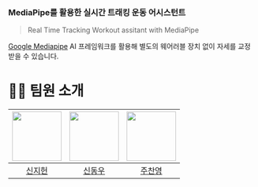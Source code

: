 ### MediaPipe를 활용한 실시간 트래킹 운동 어시스턴트
> Real Time Tracking Workout assitant with MediaPipe

[Google Mediapipe](https://github.com/google/mediapipe) AI 프레임워크를 활용해 별도의 웨어러블 장치 없이 자세를 교정받을 수 있습니다.

# 🧑‍💻 팀원 소개
| [<img src="https://avatars.githubusercontent.com/u/97208639?v=4" width="100px">](https://github.com/worrysjh) | [<img src="https://avatars.githubusercontent.com/u/58596222?v=4" width="100px">](https://github.com/socra167) | [<img src="https://avatars.githubusercontent.com/u/58664438?v=4" width="100px">](https://github.com/dannyjoo7) |
| :---: | :---: | :---: |
| [신지헌](https://github.com/worrysjh) | [신동우](https://github.com/socra167) | [주찬영](https://github.com/dannyjoo7) |

